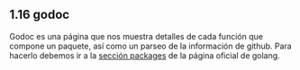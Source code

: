 ## 1.16 godoc

Godoc es una página que nos muestra detalles de cada función que compone
un paquete, así como un parseo de la información de github. Para hacerlo
debemos ir a la [sección packages](https://golang.org/pkg/) de la página
oficial de golang.


